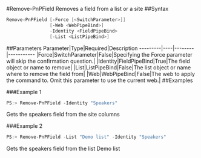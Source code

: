 #Remove-PnPField
Removes a field from a list or a site
##Syntax
```powershell
Remove-PnPField [-Force [<SwitchParameter>]]
                [-Web <WebPipeBind>]
                -Identity <FieldPipeBind>
                [-List <ListPipeBind>]
```


##Parameters
Parameter|Type|Required|Description
---------|----|--------|-----------
|Force|SwitchParameter|False|Specifying the Force parameter will skip the confirmation question.|
|Identity|FieldPipeBind|True|The field object or name to remove|
|List|ListPipeBind|False|The list object or name where to remove the field from|
|Web|WebPipeBind|False|The web to apply the command to. Omit this parameter to use the current web.|
##Examples

###Example 1
```powershell
PS:> Remove-PnPField -Identity "Speakers"
```
Gets the speakers field from the site columns

###Example 2
```powershell
PS:> Remove-PnPField -List "Demo list" -Identity "Speakers"
```
Gets the speakers field from the list Demo list
